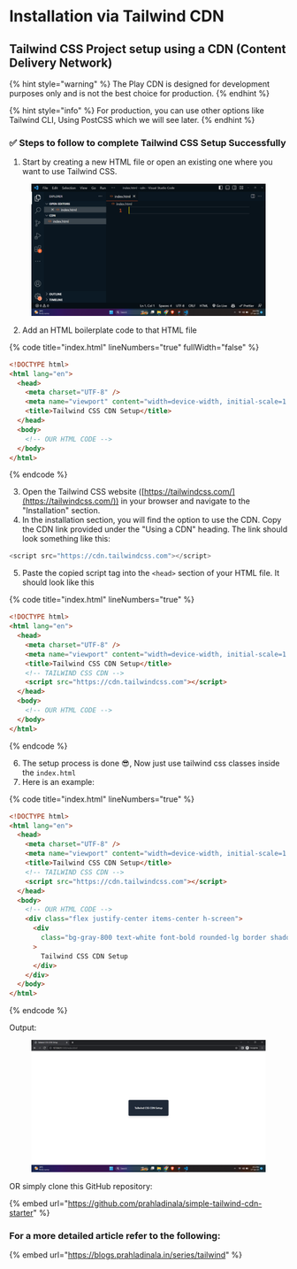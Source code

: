 # Installation via Tailwind CDN

## Tailwind CSS Project setup using a CDN (Content Delivery Network)

{% hint style="warning" %}
The Play CDN is designed for development purposes only and is not the best choice for production.
{% endhint %}

{% hint style="info" %}
For production, you can use other options like Tailwind CLI, Using PostCSS which we will see later.
{% endhint %}

### ✅ Steps to follow to complete Tailwind CSS Setup Successfully

1. Start by creating a new HTML file or open an existing one where you want to use Tailwind CSS.

<figure><img src="../.gitbook/assets/image (19).png" alt=""><figcaption></figcaption></figure>

2. Add an HTML boilerplate code to that HTML file

{% code title="index.html" lineNumbers="true" fullWidth="false" %}
```html
<!DOCTYPE html>
<html lang="en">
  <head>
    <meta charset="UTF-8" />
    <meta name="viewport" content="width=device-width, initial-scale=1.0" />
    <title>Tailwind CSS CDN Setup</title>
  </head>
  <body>
    <!-- OUR HTML CODE -->
  </body>
</html>
```
{% endcode %}

3. Open the Tailwind CSS website ([https://tailwindcss.com/](https://tailwindcss.com/)) in your browser and navigate to the "Installation" section.
4. In the installation section, you will find the option to use the CDN. Copy the CDN link provided under the "Using a CDN" heading. The link should look something like this:

```javascript
<script src="https://cdn.tailwindcss.com"></script>
```

5. Paste the copied script tag into the `<head>` section of your HTML file. It should look like this

{% code title="index.html" lineNumbers="true" %}
```html
<!DOCTYPE html>
<html lang="en">
  <head>
    <meta charset="UTF-8" />
    <meta name="viewport" content="width=device-width, initial-scale=1.0" />
    <title>Tailwind CSS CDN Setup</title>
    <!-- TAILWIND CSS CDN -->
    <script src="https://cdn.tailwindcss.com"></script>
  </head>
  <body>
    <!-- OUR HTML CODE -->
  </body>
</html>
```
{% endcode %}

6. The setup process is done 😎, Now just use tailwind css classes inside the `index.html`
7. Here is an example:

{% code title="index.html" lineNumbers="true" %}
```html
<!DOCTYPE html>
<html lang="en">
  <head>
    <meta charset="UTF-8" />
    <meta name="viewport" content="width=device-width, initial-scale=1.0" />
    <title>Tailwind CSS CDN Setup</title>
    <!-- TAILWIND CSS CDN -->
    <script src="https://cdn.tailwindcss.com"></script>
  </head>
  <body>
    <!-- OUR HTML CODE -->
    <div class="flex justify-center items-center h-screen">
      <div
        class="bg-gray-800 text-white font-bold rounded-lg border shadow-lg p-10"
      >
        Tailwind CSS CDN Setup
      </div>
    </div>
  </body>
</html>
```
{% endcode %}

Output:

<figure><img src="../.gitbook/assets/image (1) (1) (1).png" alt=""><figcaption></figcaption></figure>

OR simply clone this GitHub repository:

{% embed url="https://github.com/prahladinala/simple-tailwind-cdn-starter" %}

### For a more detailed article refer to the following:

{% embed url="https://blogs.prahladinala.in/series/tailwind" %}
